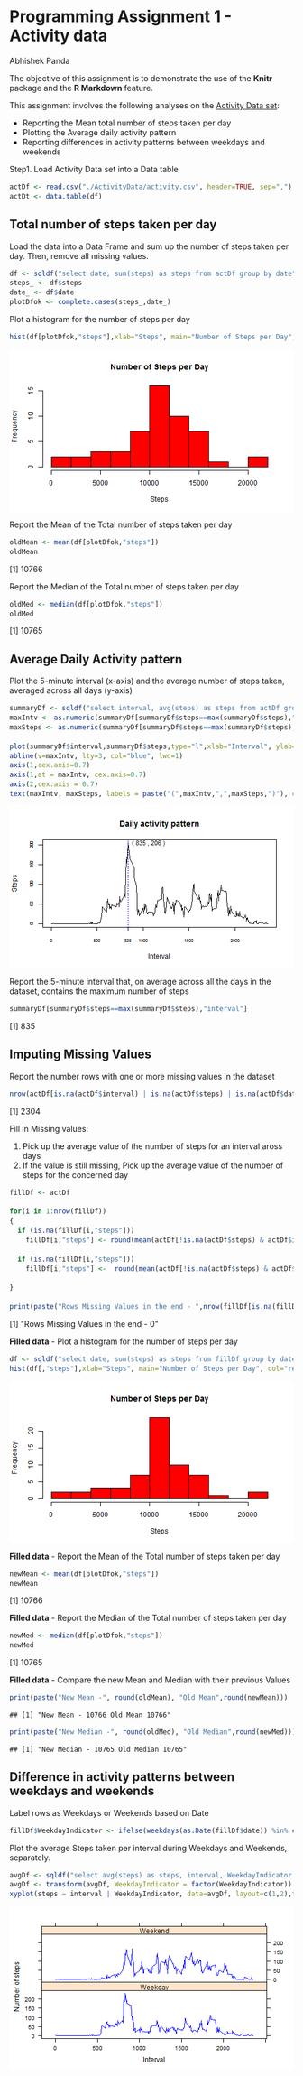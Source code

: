 Programming Assignment 1 - Activity data
========================================================
Abhishek Panda

The objective of this assignment is to demonstrate the use of the **Knitr** package and the **R Markdown** feature.  

This assignment involves the following analyses on the [Activity Data set](https://d396qusza40orc.cloudfront.net/repdata%2Fdata%2Factivity.zip):
* Reporting the Mean total number of steps taken per day 
* Plotting the Average daily activity pattern
* Reporting differences in activity patterns between weekdays and weekends



Step1. Load Activity Data set into a Data table

```r
actDf <- read.csv("./ActivityData/activity.csv", header=TRUE, sep=",")
actDt <- data.table(df)
```

**Total number of steps taken per day**
---------------------------------------

Load the data into a Data Frame and sum up the number of steps taken per day. Then, remove all missing values.

```r
df <- sqldf("select date, sum(steps) as steps from actDf group by date")
steps_ <- df$steps
date_ <- df$date
plotDfok <- complete.cases(steps_,date_)
```

Plot a histogram for the number of steps per day

```r
hist(df[plotDfok,"steps"],xlab="Steps", main="Number of Steps per Day", col="red", breaks=15)
```

<img src="figure/plotstepsperday.png" title="plot of chunk plotstepsperday" alt="plot of chunk plotstepsperday" style="display: block; margin: auto;" />

Report the Mean of the Total number of steps taken per day


```r
oldMean <- mean(df[plotDfok,"steps"])
oldMean
```

[1] 10766

Report the Median of the Total number of steps taken per day

```r
oldMed <- median(df[plotDfok,"steps"])
oldMed
```

[1] 10765

**Average Daily Activity pattern**
-----------------------------------
Plot the 5-minute interval (x-axis) and the average number of steps taken, averaged across all days (y-axis)

```r
summaryDf <- sqldf("select interval, avg(steps) as steps from actDf group by interval")
maxIntv <- as.numeric(summaryDf[summaryDf$steps==max(summaryDf$steps),"interval"])
maxSteps <- as.numeric(summaryDf[summaryDf$steps==max(summaryDf$steps),"steps"])

plot(summaryDf$interval,summaryDf$steps,type="l",xlab="Interval", ylab="Steps",main="Daily activity pattern", yaxt="n", xaxt="n")
abline(v=maxIntv, lty=3, col="blue", lwd=1)
axis(1,cex.axis=0.7)
axis(1,at = maxIntv, cex.axis=0.7)
axis(2,cex.axis = 0.7)
text(maxIntv, maxSteps, labels = paste("(",maxIntv,",",maxSteps,")"), cex= 0.9, offset = 0.5, pos= 4)
```

<img src="figure/minutenterval.png" title="plot of chunk minutenterval" alt="plot of chunk minutenterval" style="display: block; margin: auto;" />

Report the 5-minute interval that, on average across all the days in the dataset, contains the maximum number of steps

```r
summaryDf[summaryDf$steps==max(summaryDf$steps),"interval"]
```

[1] 835

**Imputing Missing Values**
-----------------------------------

Report the number rows with one or more missing values in the dataset


```r
nrow(actDf[is.na(actDf$interval) | is.na(actDf$steps) | is.na(actDf$date),])
```

[1] 2304

Fill in Missing values:
1. Pick up the average value of the number of steps for an interval aross days  
2. If the value is still missing,  Pick up the average value of the number of steps for the concerned day


```r
fillDf <- actDf

for(i in 1:nrow(fillDf)) 
{
  if (is.na(fillDf[i,"steps"]))
    fillDf[i,"steps"] <- round(mean(actDf[!is.na(actDf$steps) & actDf$interval == fillDf[i,"interval"], "steps"]))
  
  if (is.na(fillDf[i,"steps"]))
    fillDf[i,"steps"] <-  round(mean(actDf[!is.na(actDf$steps) & actDf$date == fillDf[i,"date"], "steps"]))
  
}

print(paste("Rows Missing Values in the end - ",nrow(fillDf[is.na(fillDf$steps),])))
```

[1] "Rows Missing Values in the end -  0"

**Filled data** - Plot a histogram for the number of steps per day

```r
df <- sqldf("select date, sum(steps) as steps from fillDf group by date")
hist(df[,"steps"],xlab="Steps", main="Number of Steps per Day", col="red", breaks=15)
```

<img src="figure/fillData_plotstepsperday.png" title="plot of chunk fillData_plotstepsperday" alt="plot of chunk fillData_plotstepsperday" style="display: block; margin: auto;" />

**Filled data** - Report the Mean of the Total number of steps taken per day


```r
newMean <- mean(df[plotDfok,"steps"])
newMean
```

[1] 10766

**Filled data** - Report the Median of the Total number of steps taken per day  

```r
newMed <- median(df[plotDfok,"steps"])
newMed
```

[1] 10765

**Filled data** - Compare the new Mean and Median with their previous Values

```r
print(paste("New Mean -", round(oldMean), "Old Mean",round(newMean)))
```

```
## [1] "New Mean - 10766 Old Mean 10766"
```

```r
print(paste("New Median -", round(oldMed), "Old Median",round(newMed)))
```

```
## [1] "New Median - 10765 Old Median 10765"
```

Difference in activity patterns between weekdays and weekends
-------------------------------------------------------------

Label rows as Weekdays or Weekends based on Date


```r
fillDf$WeekdayIndicator <- ifelse(weekdays(as.Date(fillDf$date)) %in% c("Saturday","Sunday"),"Weekend", "Weekday")
```

Plot the average Steps taken per interval during Weekdays and Weekends, separately.

```r
avgDf <- sqldf("select avg(steps) as steps, interval, WeekdayIndicator from fillDf group by interval, WeekdayIndicator")
avgDf <- transform(avgDf, WeekdayIndicator = factor(WeekdayIndicator))
xyplot(steps ~ interval | WeekdayIndicator, data=avgDf, layout=c(1,2),type="l", col="blue", ylab="Number of steps", xlab="Interval")
```

<img src="figure/weekday_end_plotting.png" title="plot of chunk weekday_end_plotting" alt="plot of chunk weekday_end_plotting" style="display: block; margin: auto;" />

